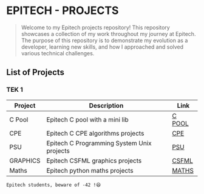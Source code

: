 # EPITECH - PROJECTS

> Welcome to my Epitech projects repository!
> This repository showcases a collection of my work throughout my journey at Epitech. The purpose of this repository is to demonstrate my evolution as a developer, learning new skills, and how I approached and solved various technical challenges.


## List of Projects

### TEK 1

| Project | Description | Link |
| ------- | ----------- | ---- |
| C Pool | Epitech C pool with a mini lib | [C POOL](https://github.com/Leorevoir/Epitech-projects/tree/main/Tek1/cpool) |
| CPE | Epitech C CPE algorithms projects | [CPE](https://github.com/Leorevoir/Epitech-projects/tree/main/Tek1/CPE) |
| PSU | Epitech C Programming System Unix projects | [PSU](https://github.com/Leorevoir/Epitech-projects/tree/main/Tek1/PSU) |
| GRAPHICS | Epitech CSFML graphics projects | [CSFML](https://github.com/Leorevoir/Epitech-projects/tree/main/Tek1/CSFML) |
| Maths | Epitech python maths projects | [MATHS](https://github.com/Leorevoir/Epitech-projects/tree/main/Tek1/maths) |


`Epitech students, beware of -42 !😆`

